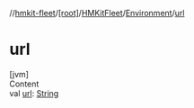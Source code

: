 //[hmkit-fleet](../../../../index.md)/[[root]](../../index.md)/[HMKitFleet](../index.md)/[Environment](index.md)/[url](url.md)



# url  
[jvm]  
Content  
val [url](url.md): [String](https://kotlinlang.org/api/latest/jvm/stdlib/kotlin/-string/index.html)  



